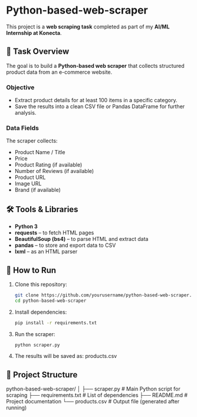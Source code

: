# Python-based-web-scraper
This project is a **web scraping task** completed as part of my **AI/ML Internship at Konecta**.

## 📌 Task Overview
The goal is to build a **Python-based web scraper** that collects structured product data from an e-commerce website.

### **Objective**
- Extract product details for at least 100 items in a specific category.
- Save the results into a clean CSV file or Pandas DataFrame for further analysis.

### **Data Fields**
The scraper collects:
- Product Name / Title
- Price
- Product Rating (if available)
- Number of Reviews (if available)
- Product URL
- Image URL
- Brand (if available)

## 🛠️ Tools & Libraries
- **Python 3**
- **requests** – to fetch HTML pages
- **BeautifulSoup (bs4)** – to parse HTML and extract data
- **pandas** – to store and export data to CSV
- **lxml** – as an HTML parser

## 🚀 How to Run
1. Clone this repository:
   ```bash
   git clone https://github.com/yourusername/python-based-web-scraper.git
   cd python-based-web-scraper
2. Install dependencies:
   ```bash
   pip install -r requirements.txt
3. Run the scraper:
   ```bash
   python scraper.py
4. The results will be saved as:
   products.csv
## 📂 Project Structure

python-based-web-scraper/
│
├── scraper.py         # Main Python script for scraping
├── requirements.txt   # List of dependencies
├── README.md          # Project documentation
└── products.csv       # Output file (generated after running)

